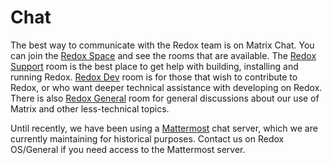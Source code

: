 # Chat

The best way to communicate with the Redox team is on Matrix Chat. You can join the [Redox Space](https://matrix.to/#/#redox:matrix.org) and see the  rooms that are available. The [Redox Support](https://matrix.to/#/#redox-support:matrix.org) room is the best place to get help with building, installing and running Redox. [Redox Dev](https://matrix.to/#/#redox-dev:matrix.org) room is for those that wish to contribute to Redox, or who want deeper technical assistance with developing on Redox. There is also [Redox General](https://matrix.to/#/#redox-general:matrix.org) room for general discussions about our use of Matrix and other less-technical topics.

Until recently, we have been using a [Mattermost](https://www.mattermost.org/) chat server, which we are currently maintaining for historical purposes. Contact us on Redox OS/General if you need access to the Mattermost server.
